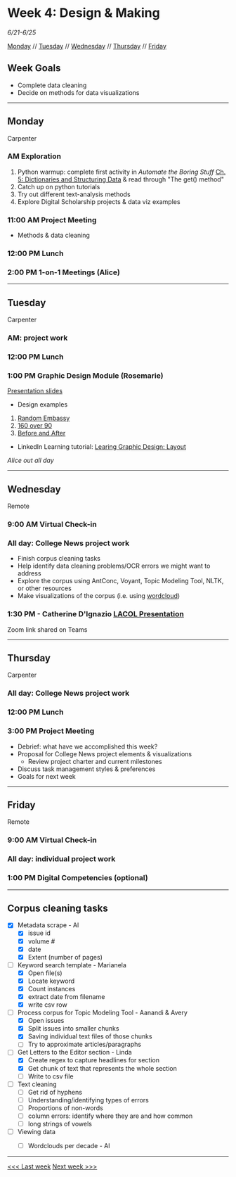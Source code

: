 # Week 4: Design & Making

*6/21-6/25*

[Monday](#monday) // [Tuesday](#tuesday) // [Wednesday](#wednesday) // [Thursday](#thursday) // [Friday](#friday)

## Week Goals
- Complete data cleaning
- Decide on methods for data visualizations

---

## Monday
Carpenter

### AM Exploration
1. Python warmup: complete first activity in *Automate the Boring Stuff* [Ch. 5: Dictionaries and Structuring Data](https://automatetheboringstuff.com/2e/chapter5/) & read through "The get() method"
2. Catch up on python tutorials
3. Try out different text-analysis methods
4. Explore Digital Scholarship projects & data viz examples

### 11:00 AM  Project Meeting
- Methods & data cleaning

### 12:00 PM  Lunch

### 2:00 PM 1-on-1 Meetings (Alice)

---

## Tuesday
Carpenter

### AM: project work

### 12:00 PM  Lunch

### 1:00 PM  Graphic Design Module (Rosemarie)
[Presentation slides](https://brynmawr-my.sharepoint.com/:p:/g/personal/rfettig_brynmawr_edu/EWHgV1gR5YFPnSvLrOOg6aAB9xT46MM3sJV1SJLOpwu3Mg?e=yNGhrS)
- Design examples
1. [Random Embassy](http://www.randomembassy.com/)
2. [160 over 90](http://160over90.com/)
3. [Before and After](https://blog.hubspot.com/marketing/tips-designing-effective-visual-content-infographic#sm.00079fh0nxrqf8x11381aojbk1d3q)
- LinkedIn Learning tutorial: [Learing Graphic Design: Layout](https://www.linkedin.com/learning/learning-graphic-design-layouts/)

*Alice out all day*

---

## Wednesday
Remote

### 9:00 AM Virtual Check-in

### All day: College News project work
- Finish corpus cleaning tasks
- Help identify data cleaning problems/OCR errors we might want to address
- Explore the corpus using AntConc, Voyant, Topic Modeling Tool, NLTK, or other resources
- Make visualizations of the corpus (i.e. using [wordcloud](https://pypi.org/project/wordcloud/))

### 1:30 PM - Catherine D'Ignazio [LACOL Presentation](https://conferences.hamilton.edu/lacol2021/plenary-speakers#Catherine)
Zoom link shared on Teams

---

## Thursday
Carpenter

### All day: College News project work

### 12:00 PM  Lunch

### 3:00 PM  Project Meeting
- Debrief: what have we accomplished this week?
- Proposal for College News project elements & visualizations
  - Review project charter and current milestones
- Discuss task management styles & preferences
- Goals for next week

---

## Friday
Remote

### 9:00 AM  Virtual Check-in

### All day: individual project work

### 1:00 PM  Digital Competencies (optional)

---

## Corpus cleaning tasks

- [x] Metadata scrape - Al
  - [x] issue id
  - [x] volume #
  - [x] date
  - [x] Extent (number of pages)
- [ ] Keyword search template - Marianela
  - [x] Open file(s)
  - [x] Locate keyword
  - [x] Count instances
  - [x] extract date from filename
  - [x] write csv row
- [ ] Process corpus for Topic Modeling Tool - Aanandi & Avery
  - [x] Open issues
  - [x] Split issues into smaller chunks
  - [x] Saving individual text files of those chunks
  - [ ] Try to approximate articles/paragraphs
- [ ] Get Letters to the Editor section - Linda
  - [x] Create regex to capture headlines for section
  - [x] Get chunk of text that represents the whole section
  - [ ] Write to csv file
- [ ] Text cleaning
  - [ ] Get rid of hyphens
  - [ ] Understanding/identifying types of errors
  - [ ] Proportions of non-words
  - [ ] column errors: identify where they are and how common
  - [ ] long strings of vowels
- [ ] Viewing data
  - [ ] Wordclouds per decade - Al


---

[<<< Last week](/03-text.md) [Next week >>>](/05-web.md)
